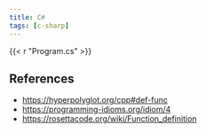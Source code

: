 ```yaml
---
title: C#
tags: [c-sharp]
---
```


{{< r "Program.cs" >}}

## References

- <https://hyperpolyglot.org/cpp#def-func>
- <https://programming-idioms.org/idiom/4>
- <https://rosettacode.org/wiki/Function_definition>
